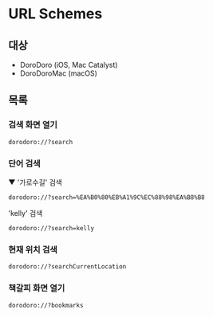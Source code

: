 # URL Schemes

## 대상

- DoroDoro (iOS, Mac Catalyst)
- DoroDoroMac (macOS)

## 목록

### 검색 화면 열기

```
dorodoro://?search
```

### 단어 검색

▼ '가로수길' 검색

```
dorodoro://?search=%EA%B0%80%EB%A1%9C%EC%88%98%EA%B8%B8
```

'kelly' 검색

```
dorodoro://?search=kelly
```

### 현재 위치 검색

```
dorodoro://?searchCurrentLocation
```

### 책갈피 화면 열기

```
dorodoro://?bookmarks
```
